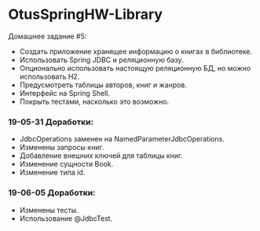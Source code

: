 # OtusSpringHW-Library

Домашнее задание #5:
- Создать приложение хранящее информацию о книгах в библиотеке.
- Использовать Spring JDBC и реляционную базу.
- Опционально использовать настоящую реляционную БД, но можно использовать H2.
- Предусмотреть таблицы авторов, книг и жанров.
- Интерфейс на Spring Shell.
- Покрыть тестами, насколько это возможно.

### 19-05-31 Доработки:
- JdbcOperations заменен на NamedParameterJdbcOperations.
- Изменены запросы книг.
- Добавление внешних ключей для таблицы книг.
- Изменение сущности Book.
- Изменение типа id.

### 19-06-05 Доработки:
- Изменены тесты.
- Использование @JdbcTest.
